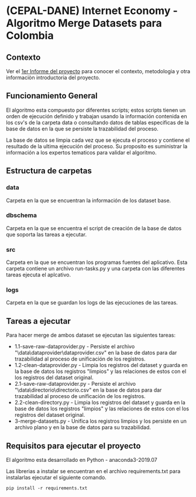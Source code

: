 # (CEPAL-DANE) Internet Economy - Algoritmo Merge Datasets para Colombia

## Contexto

Ver el [1er Informe del proyecto](https://drive.google.com/file/d/15d87DzYCLdhIdmECGaGjo5fv0Q3eQ_No/view?usp=sharing) para conocer el contexto, metodologia y otra informaciòn introductoria del proyecto.

## Funcionamiento General

El algoritmo esta compuesto por diferentes scripts; estos scripts tienen un orden de ejecución definido y trabajan usando la información contenida en los csv's de la carpeta data o consultando datos de tablas especificas de la base de datos en la que se persiste la trazabilidad del proceso.

La base de datos se limpia cada vez que se ejecuta el proceso y contiene el resultado de la ultima ejecución del proceso. Su proposito es suministrar la información a los expertos tematicos para validar el algoritmo.

## Estructura de carpetas

### data

Carpeta en la que se encuentran la información de los dataset base.

### dbschema

Carpeta en la que se encuentra el script de creación de la base de datos que soporta las tareas a ejecutar.

### src

Carpeta en la que se encuentran los programas fuentes del aplicativo. Esta carpeta contiene un archivo run-tasks.py y una carpeta con las diferentes tareas ejecuta el aplcativo.

### logs

Carpeta en la que se guardan los logs de las ejecuciones de las tareas.

## Tareas a ejecutar

Para hacer merge de ambos dataset se ejecutan las siguientes tareas:

* 1.1-save-raw-dataprovider.py - Persiste el archivo "\data\dataprovider\dataprovider.csv" en la base de datos para dar trazabilidad al proceso de unificación de los registros.
* 1.2-clean-dataprovider.py - Limpia los registros del dataset y guarda en la base de datos los registros "limpios" y las relaciones de estos con el los registros del dataset original.
* 2.1-save-raw-dataprovider.py - Persiste el archivo "\data\directorio\directorio.csv" en la base de datos para dar trazabilidad al proceso de unificación de los registros.
* 2.2-clean-directory.py - Limpia los registros del dataset y guarda en la base de datos los registros "limpios" y las relaciones de estos con el los registros del dataset original.
* 3-merge-datasets.py - Unifica los registros limpios y los persiste en un archivo plano y en la base de datos para su trazabilidad. 

 ## Requisitos para ejecutar el proyecto

 El algoritmo esta desarrollado en Python - anaconda3-2019.07
 
 Las librerias a instalar se encuentran en el archivo requirements.txt para instalarlas ejecutar el siguiente comando.

```shell 
pip install -r requirements.txt
```




